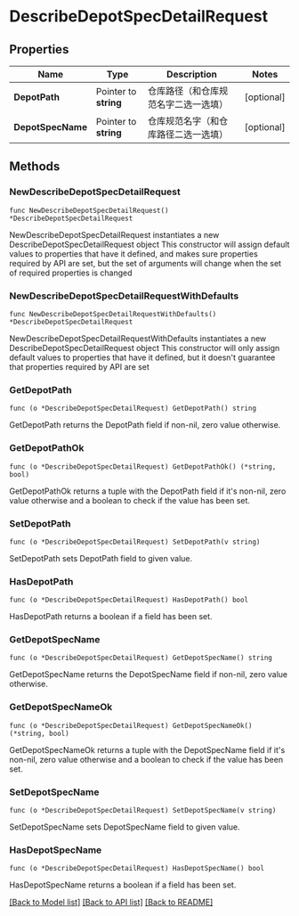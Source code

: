 # DescribeDepotSpecDetailRequest

## Properties

Name | Type | Description | Notes
------------ | ------------- | ------------- | -------------
**DepotPath** | Pointer to **string** | 仓库路径（和仓库规范名字二选一选填） | [optional] 
**DepotSpecName** | Pointer to **string** | 仓库规范名字（和仓库路径二选一选填） | [optional] 

## Methods

### NewDescribeDepotSpecDetailRequest

`func NewDescribeDepotSpecDetailRequest() *DescribeDepotSpecDetailRequest`

NewDescribeDepotSpecDetailRequest instantiates a new DescribeDepotSpecDetailRequest object
This constructor will assign default values to properties that have it defined,
and makes sure properties required by API are set, but the set of arguments
will change when the set of required properties is changed

### NewDescribeDepotSpecDetailRequestWithDefaults

`func NewDescribeDepotSpecDetailRequestWithDefaults() *DescribeDepotSpecDetailRequest`

NewDescribeDepotSpecDetailRequestWithDefaults instantiates a new DescribeDepotSpecDetailRequest object
This constructor will only assign default values to properties that have it defined,
but it doesn't guarantee that properties required by API are set

### GetDepotPath

`func (o *DescribeDepotSpecDetailRequest) GetDepotPath() string`

GetDepotPath returns the DepotPath field if non-nil, zero value otherwise.

### GetDepotPathOk

`func (o *DescribeDepotSpecDetailRequest) GetDepotPathOk() (*string, bool)`

GetDepotPathOk returns a tuple with the DepotPath field if it's non-nil, zero value otherwise
and a boolean to check if the value has been set.

### SetDepotPath

`func (o *DescribeDepotSpecDetailRequest) SetDepotPath(v string)`

SetDepotPath sets DepotPath field to given value.

### HasDepotPath

`func (o *DescribeDepotSpecDetailRequest) HasDepotPath() bool`

HasDepotPath returns a boolean if a field has been set.

### GetDepotSpecName

`func (o *DescribeDepotSpecDetailRequest) GetDepotSpecName() string`

GetDepotSpecName returns the DepotSpecName field if non-nil, zero value otherwise.

### GetDepotSpecNameOk

`func (o *DescribeDepotSpecDetailRequest) GetDepotSpecNameOk() (*string, bool)`

GetDepotSpecNameOk returns a tuple with the DepotSpecName field if it's non-nil, zero value otherwise
and a boolean to check if the value has been set.

### SetDepotSpecName

`func (o *DescribeDepotSpecDetailRequest) SetDepotSpecName(v string)`

SetDepotSpecName sets DepotSpecName field to given value.

### HasDepotSpecName

`func (o *DescribeDepotSpecDetailRequest) HasDepotSpecName() bool`

HasDepotSpecName returns a boolean if a field has been set.


[[Back to Model list]](../README.md#documentation-for-models) [[Back to API list]](../README.md#documentation-for-api-endpoints) [[Back to README]](../README.md)


